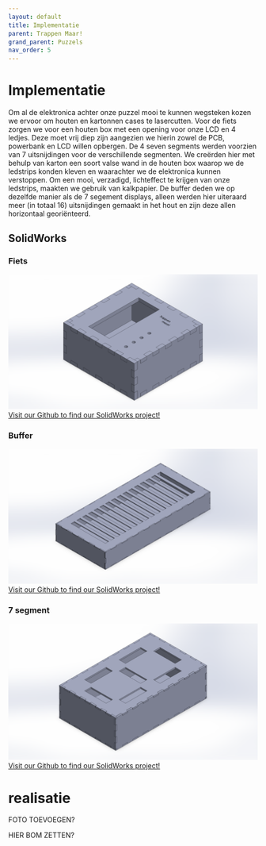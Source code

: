 ```yaml
---
layout: default
title: Implementatie
parent: Trappen Maar!
grand_parent: Puzzels
nav_order: 5
---
```

# Implementatie
Om al de elektronica achter onze puzzel mooi te kunnen wegsteken kozen we ervoor om houten en kartonnen cases te
lasercutten.
Voor de fiets zorgen we voor een houten box met een opening voor onze LCD en 4 ledjes. Deze moet vrij
diep zijn aangezien we hierin zowel de PCB, powerbank en LCD willen opbergen.
De 4 seven segments werden voorzien van 7 uitsnijdingen voor de verschillende segmenten. We creërden hier
met behulp van karton een soort valse wand in de houten box waarop we de ledstrips konden kleven en
waarachter we de elektronica kunnen verstoppen. Om een mooi, verzadigd, lichteffect te krijgen van onze ledstrips,
maakten we gebruik van kalkpapier.
De buffer deden we op dezelfde manier als de 7 segement displays, alleen werden hier uiteraard meer (in totaal 16)
uitsnijdingen gemaakt in het hout en zijn deze allen horizontaal georiënteerd.
## SolidWorks
### Fiets
![](2022-05-15-21-00-39.png)
[Visit our Github to find our SolidWorks project!](https://github.com/PLAN-IT-B/BachelorProefTrappenMaar/tree/main/boxes/Fiets)
### Buffer
![](2022-05-15-20-58-54.png)
[Visit our Github to find our SolidWorks project!](https://github.com/PLAN-IT-B/BachelorProefTrappenMaar/tree/main/boxes/Buffer)
### 7 segment
![](2022-05-15-21-01-02.png)
[Visit our Github to find our SolidWorks project!](https://github.com/PLAN-IT-B/BachelorProefTrappenMaar/tree/main/boxes/7segmentKlein)


# realisatie
FOTO TOEVOEGEN?

HIER BOM ZETTEN? 
